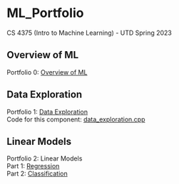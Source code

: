# ML_Portfolio
CS 4375 (Intro to Machine Learning) - UTD Spring 2023

## Overview of ML
Portfolio 0: [Overview of ML](Overview_of_ML.pdf)

## Data Exploration
Portfolio 1: [Data Exploration](Data_Exploration.pdf)\
Code for this component: [data_exploration.cpp](data_exploration.cpp)

## Linear Models
Portfolio 2: Linear Models\
Part 1: [Regression](Regression.pdf)\
Part 2: [Classification](Classification.pdf)
